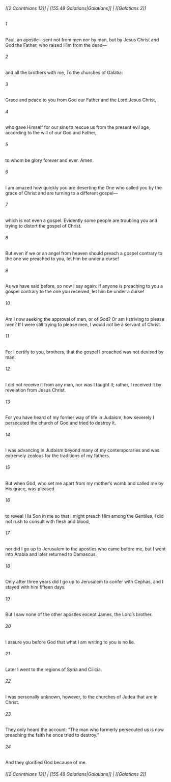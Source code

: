 
###### [[2 Corinthians 13]] | [[55.48 Galatians|Galatians]] | [[Galatians 2]]

###### 1
Paul, an apostle—sent not from men nor by man, but by Jesus Christ and God the Father, who raised Him from the dead—
###### 2
and all the brothers with me, To the churches of Galatia:
###### 3
Grace and peace to you from God our Father and the Lord Jesus Christ,
###### 4
who gave Himself for our sins to rescue us from the present evil age, according to the will of our God and Father,
###### 5
to whom be glory forever and ever. Amen.
###### 6
I am amazed how quickly you are deserting the One who called you by the grace of Christ and are turning to a different gospel—
###### 7
which is not even a gospel. Evidently some people are troubling you and trying to distort the gospel of Christ.
###### 8
But even if we or an angel from heaven should preach a gospel contrary to the one we preached to you, let him be under a curse!
###### 9
As we have said before, so now I say again: If anyone is preaching to you a gospel contrary to the one you received, let him be under a curse!
###### 10
Am I now seeking the approval of men, or of God? Or am I striving to please men? If I were still trying to please men, I would not be a servant of Christ.
###### 11
For I certify to you, brothers, that the gospel I preached was not devised by man.
###### 12
I did not receive it from any man, nor was I taught it; rather, I received it by revelation from Jesus Christ.
###### 13
For you have heard of my former way of life in Judaism, how severely I persecuted the church of God and tried to destroy it.
###### 14
I was advancing in Judaism beyond many of my contemporaries and was extremely zealous for the traditions of my fathers.
###### 15
But when God, who set me apart from my mother’s womb and called me by His grace, was pleased
###### 16
to reveal His Son in me so that I might preach Him among the Gentiles, I did not rush to consult with flesh and blood,
###### 17
nor did I go up to Jerusalem to the apostles who came before me, but I went into Arabia and later returned to Damascus.
###### 18
Only after three years did I go up to Jerusalem to confer with Cephas, and I stayed with him fifteen days.
###### 19
But I saw none of the other apostles except James, the Lord’s brother.
###### 20
I assure you before God that what I am writing to you is no lie.
###### 21
Later I went to the regions of Syria and Cilicia.
###### 22
I was personally unknown, however, to the churches of Judea that are in Christ.
###### 23
They only heard the account: “The man who formerly persecuted us is now preaching the faith he once tried to destroy.”
###### 24
And they glorified God because of me.

###### [[2 Corinthians 13]] | [[55.48 Galatians|Galatians]] | [[Galatians 2]]
